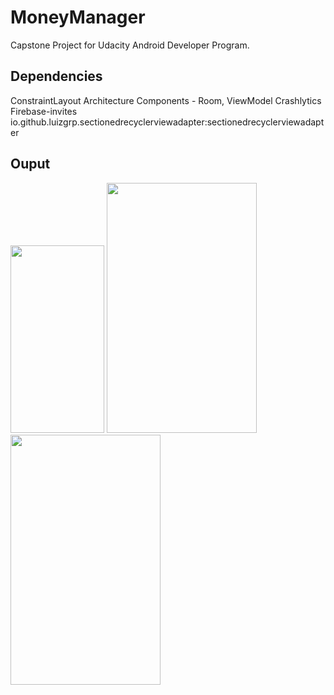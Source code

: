 # MoneyManager
Capstone Project for Udacity Android Developer Program.

## Dependencies

ConstraintLayout
Architecture Components - Room, ViewModel
Crashlytics
Firebase-invites
io.github.luizgrp.sectionedrecyclerviewadapter:sectionedrecyclerviewadapter

## Ouput

<img src="https://github.com/sayaMahi/MoneyManager/blob/master/art/art1.png" height="300" width="150"/>

<img src="https://github.com/sayaMahi/MoneyManager/blob/master/art/art2.png" height="400" width="240"/>

<img src="https://github.com/sayaMahi/MoneyManager/blob/master/art/art3.png" height="400" width="240"/>

